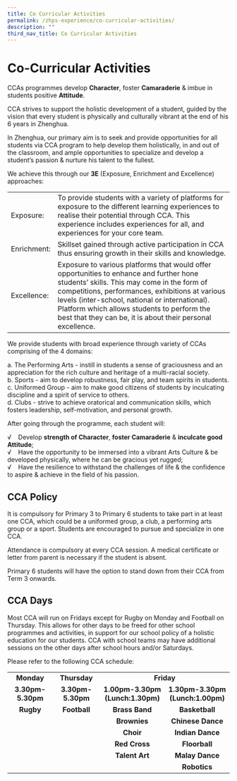 ```yaml
---
title: Co Curricular Activities
permalink: /zhps-experience/co-curricular-activities/
description: ""
third_nav_title: Co Curricular Activities
---
```

# Co-Curricular Activities

CCAs programmes develop **Character**, foster **Camaraderie** & imbue in students positive **Attitude**.

CCA strives to support the holistic development of a student, guided by the vision that every student is physically and culturally vibrant at the end of his 6 years in Zhenghua.

In Zhenghua, our primary aim is to seek and provide opportunities for all students via CCA program to help develop them holistically, in and out of the classroom, and ample opportunities to specialize and develop a student’s passion & nurture his talent to the fullest.

We achieve this through our **3E** (Exposure, Enrichment and Excellence) approaches:

|             |                                   |
|-------------|--------------------|
| Exposure:   | To provide students with a variety of platforms for exposure to the different learning experiences to realise their potential through CCA. This experience includes experiences for all, and experiences for your core team.                                                                                                                             |
| Enrichment: | Skillset gained through active participation in CCA thus ensuring growth in their skills and knowledge.                                                                                                                                              |
| Excellence: | Exposure to various platforms that would offer opportunities to enhance and further hone students’ skills. This may come in the form of competitions, performances, exhibitions at various levels (inter-school, national or international). Platform which allows students to perform the best that they can be, it is about their personal excellence. |


We provide students with broad experience through variety of CCAs comprising of the 4 domains:

a\.  The Performing Arts - instill in students a sense of graciousness and an appreciation for the rich culture and heritage of a multi-racial society.   
b\.  Sports - aim to develop robustness, fair play, and team spirits in students.   
c\.  Uniformed Group - aim to make good citizens of students by inculcating discipline and a spirit of service to others.   
d\.  Clubs - strive to achieve oratorical and communication skills, which fosters leadership, self-motivation, and personal growth.

  

After going through the programme, each student will:

√    Develop **strength of Character**, **foster Camaraderie** & **inculcate good Attitude**;  
√    Have the opportunity to be immersed into a vibrant Arts Culture & be developed physically, where he can be gracious yet rugged;  
√    Have the resilience to withstand the challenges of life & the confidence to aspire & achieve in the field of his passion.

  

CCA Policy
----------

It is compulsory for Primary 3 to Primary 6 students to take part in at least one CCA, which could be a uniformed group, a club, a performing arts group or a sport. Students are encouraged to pursue and specialize in one CCA.

  

Attendance is compulsory at every CCA session. A medical certificate or letter from parent is necessary if the student is absent.

  

Primary 6 students will have the option to stand down from their CCA from Term 3 onwards.

CCA Days
--------

Most CCA will run on Fridays except for Rugby on Monday and Football on Thursday. This allows for other days to be freed for other school programmes and activities, in support for our school policy of a holistic education for our students. CCA with school teams may have additional sessions on the other days after school hours and/or Saturdays.

Please refer to the following CCA schedule:

<table class="iveo_table ives_tab_simple3 ive_eobj_center">
<tbody>
<tr>
<td style="text-align: center;" width="156"><strong>Monday</strong></td>
<td style="text-align: center;" width="156"><strong>Thursday</strong></td>
<td style="text-align: center;" colspan="2" width="312"><strong>Friday</strong></td>
</tr>
<tr>
<td style="text-align: center;" width="156"><strong>3.30pm-5.30pm</strong></td>
<td style="text-align: center;" width="156"><strong>3.30pm-5.30pm</strong></td>
<td style="text-align: center;" width="156"><strong>1.00pm-3.30pm</strong><br /><strong>(Lunch:1.30pm)</strong></td>
<td style="text-align: center;" width="156"><strong>1.30pm-3.30pm</strong><br /><strong>(Lunch:1.00pm)</strong></td>
</tr>
<tr>
<td style="text-align: center;" width="156"><strong>Rugby</strong></td>
<td style="text-align: center;" width="156"><strong>Football</strong></td>
<td style="text-align: center;" width="156"><strong>Brass Band</strong></td>
<td style="text-align: center;" width="156"><strong>Basketball</strong></td>
</tr>
<tr>
<td style="text-align: center;" width="156">&nbsp;</td>
<td style="text-align: center;" width="156">&nbsp;</td>
<td style="text-align: center;" width="156"><strong>Brownies</strong></td>
<td style="text-align: center;" width="156"><strong>Chinese Dance</strong></td>
</tr>
<tr>
<td style="text-align: center;" width="156">&nbsp;</td>
<td style="text-align: center;" width="156">&nbsp;</td>
<td style="text-align: center;" width="156"><strong>Choir</strong></td>
<td style="text-align: center;" width="156"><strong>Indian Dance</strong></td>
</tr>
<tr>
<td style="text-align: center;" width="156">&nbsp;</td>
<td style="text-align: center;" width="156">&nbsp;</td>
<td style="text-align: center;" width="156"><strong>Red Cross</strong></td>
<td style="text-align: center;" width="156"><strong>Floorball</strong></td>
</tr>
<tr>
<td style="text-align: center;" width="156">&nbsp;</td>
<td style="text-align: center;" width="156">&nbsp;</td>
<td style="text-align: center;" width="156"><strong>Talent Art</strong></td>
<td style="text-align: center;" width="156"><strong>Malay Dance</strong></td>
</tr>
<tr>
<td width="156">&nbsp;</td>
<td width="156">&nbsp;</td>
<td width="156">&nbsp;</td>
<td  style="text-align: center;"  width="156"><strong>Robotics</strong></td>
</tr>
</tbody>
</table>


